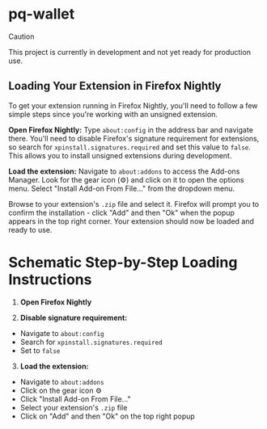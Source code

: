 # pq-wallet

> [!CAUTION]
>
> This project is currently in development and not yet ready for production use.
>


## Loading Your Extension in Firefox Nightly

To get your extension running in Firefox Nightly, you'll need to follow a few simple steps since you're working with an unsigned extension.

**Open Firefox Nightly:** Type `about:config` in the address bar and navigate there. You'll need to disable Firefox's signature requirement for extensions, so search for `xpinstall.signatures.required` and set this value to `false`. This allows you to install unsigned extensions during development.

**Load the extension:** Navigate to `about:addons` to access the Add-ons Manager. Look for the gear icon \(⚙️\) and click on it to open the options menu. Select "Install Add-on From File..." from the dropdown menu.

Browse to your extension's `.zip` file and select it. Firefox will prompt you to confirm the installation - click "Add" and then "Ok" when the popup appears in the top right corner. Your extension should now be loaded and ready to use.

# Schematic Step-by-Step Loading Instructions

1. **Open Firefox Nightly**

2. **Disable signature requirement:**
  - Navigate to `about:config`
  - Search for `xpinstall.signatures.required`
  - Set to `false`

3. **Load the extension:**
  - Navigate to `about:addons`
  - Click on the gear icon ⚙️
  - Click "Install Add-on From File..."
  - Select your extension's `.zip` file 
  - Click on "Add" and then "Ok" on the top right popup
